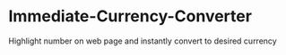 # Immediate-Currency-Converter
Highlight number on web page and instantly convert to desired currency
